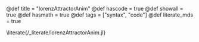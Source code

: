 @def title = "lorenzAttractorAnim"
@def hascode = true
@def showall = true
@def hasmath = true
@def tags = ["syntax", "code"]
@def literate_mds = true

\literate{/_literate/lorenzAttractorAnim.jl}
